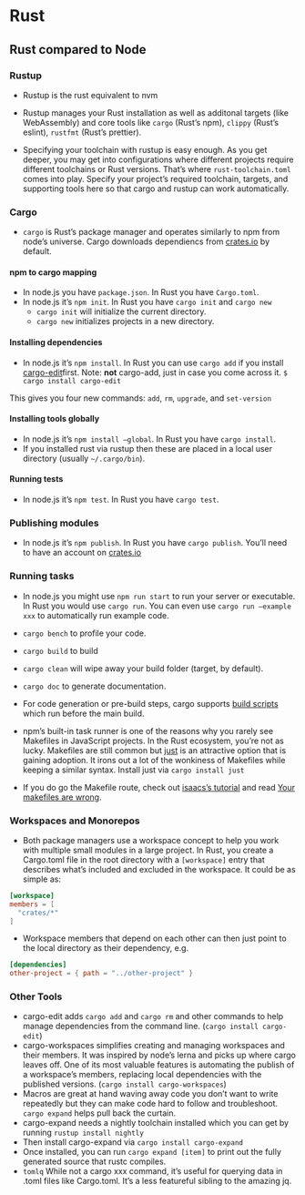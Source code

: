 # Rust

## Rust compared to Node

### Rustup
- Rustup is the rust equivalent to nvm

- Rustup manages your Rust installation as well as additonal targets (like WebAssembly) and core tools like `cargo` (Rust’s npm), `clippy` (Rust’s eslint), `rustfmt` (Rust’s prettier).

- Specifying your toolchain with rustup is easy enough. As you get deeper, you may get into configurations where different projects require different toolchains or Rust versions. That’s where `rust-toolchain.toml` comes into play. Specify your project’s required toolchain, targets, and supporting tools here so that cargo and rustup can work automatically.

### Cargo
- `cargo` is Rust’s package manager and operates similarly to npm from node’s universe. Cargo downloads dependiencs from  [crates.io](https://crates.io/)  by default.

#### npm to cargo mapping
- In node.js you have `package.json`. In Rust you have `Cargo.toml`.
- In node.js it’s `npm init`. In Rust you have `cargo init` and `cargo new`
  - `cargo init` will initialize the current directory.
  - `cargo new` initializes projects in a new directory.

#### Installing dependencies
- In node.js it’s `npm install`. In Rust you can use `cargo add` if you install [cargo-edit](https://github.com/killercup/cargo-edit)first. Note: **not** cargo-add, just in case you come across it.
`$ cargo install cargo-edit`

This gives you four new commands: `add`, `rm`, `upgrade`, and `set-version`

#### Installing tools globally
- In node.js it’s `npm install —global`. In Rust you have `cargo install`.
- If you installed rust via rustup then these are placed in a local user directory (usually `~/.cargo/bin`).

#### Running tests
- In node.js it’s `npm test`. In Rust you have `cargo test`.


### Publishing modules
- In node.js it’s `npm publish`. In Rust you have `cargo publish`. You’ll need to have an account on  [crates.io](https://crates.io/)

### Running tasks
- In node.js you might use `npm run start` to run your server or executable. In Rust you would use `cargo run`. You can even use `cargo run —example xxx` to automatically run example code.

- `cargo bench` to profile your code.
- `cargo build` to build
- `cargo clean` will wipe away your build folder (target, by default).
- `cargo doc` to generate documentation.

- For code generation or pre-build steps, cargo supports  [build scripts](https://doc.rust-lang.org/cargo/reference/build-scripts.html)  which run before the main build.

- npm’s built-in task runner is one of the reasons why you rarely see Makefiles in JavaScript projects. In the Rust ecosystem, you’re not as lucky. Makefiles are still common but  [just](https://github.com/casey/just)  is an attractive option that is gaining adoption. It irons out a lot of the wonkiness of Makefiles while keeping a similar syntax. Install just via `cargo install just`
-  If you do go the Makefile route, check out  [isaacs’s tutorial](https://gist.github.com/isaacs/62a2d1825d04437c6f08)  and read  [Your makefiles are wrong](https://tech.davis-hansson.com/p/make/).

### Workspaces and Monorepos
- Both package managers use a workspace concept to help you work with multiple small modules in a large project. In Rust, you create a Cargo.toml file in the root directory with a `[workspace]` entry that describes what’s included and excluded in the workspace. It could be as simple as:
```toml
[workspace]
members = [
  "crates/*"
]
```
- Workspace members that depend on each other can then just point to the local directory as their dependency, e.g.
```toml
[dependencies]
other-project = { path = "../other-project" }
```

### Other Tools
- cargo-edit adds `cargo add` and `cargo rm` and other commands to help manage dependencies from the command line. (`cargo install cargo-edit`)
- cargo-workspaces simplifies creating and managing workspaces and their members. It was inspired by node’s lerna and picks up where cargo leaves off. One of its most valuable features is automating the publish of a workspace’s members, replacing local dependencies with the published versions. (`cargo install cargo-workspaces`)
- Macros are great at hand waving away code you don’t want to write repeatedly but they can make code hard to follow and troubleshoot. `cargo expand` helps pull back the curtain.
- cargo-expand needs a nightly toolchain installed which you can get by running `rustup install nightly`
- Then install cargo-expand via `cargo install cargo-expand`
- Once installed, you can run `cargo expand [item]` to print out the fully generated source that rustc compiles.
- `tomlq` While not a cargo xxx command, it’s useful for querying data in .toml files like Cargo.toml. It’s a less featureful sibling to the amazing jq.
